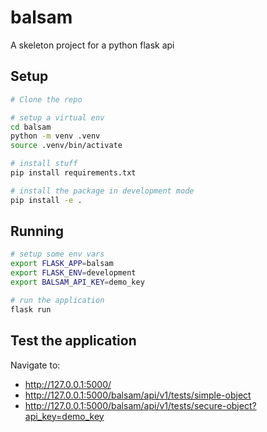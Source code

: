 # balsam
A skeleton project for a python flask api

## Setup
```bash
# Clone the repo

# setup a virtual env
cd balsam
python -m venv .venv
source .venv/bin/activate

# install stuff
pip install requirements.txt

# install the package in development mode
pip install -e .
```

## Running
```bash
# setup some env vars
export FLASK_APP=balsam
export FLASK_ENV=development
export BALSAM_API_KEY=demo_key

# run the application
flask run
```
## Test the application
Navigate to: 
* http://127.0.0.1:5000/
* http://127.0.0.1:5000/balsam/api/v1/tests/simple-object
* http://127.0.0.1:5000/balsam/api/v1/tests/secure-object?api_key=demo_key
